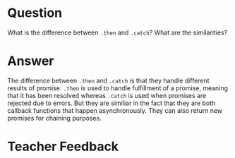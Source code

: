 # Question
What is the difference between `.then` and `.catch`? What are the similarities?

# Answer
The difference between `.then` and `.catch` is that they handle different results of promise. `.then` is used to handle fulfillment of a promise, meaning that it has been resolved whereas `.catch` is used when promises are rejected due to errors. But they are similiar in the fact that they are both callback functions that happen asynchronously. They can also return new promises for chaining purposes. 

# Teacher Feedback